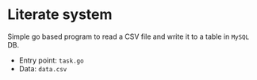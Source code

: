# Literate system
Simple go based program to read a CSV file and write it to a table in `MySQL` DB.

- Entry point: `task.go`
- Data: `data.csv`
